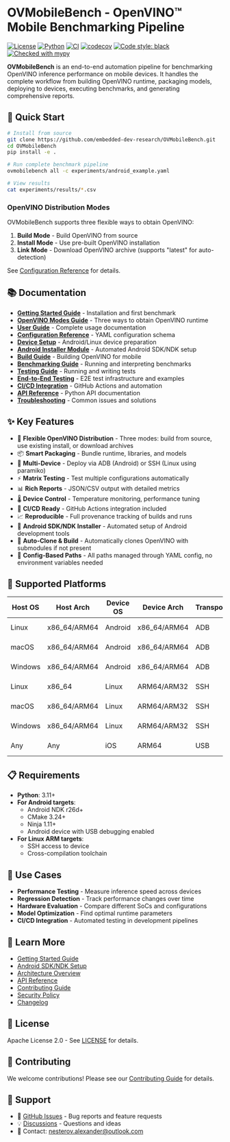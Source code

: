 # OVMobileBench - OpenVINO™ Mobile Benchmarking Pipeline

[![License](https://img.shields.io/badge/License-Apache_2.0-blue.svg)](https://opensource.org/licenses/Apache-2.0)
[![Python](https://img.shields.io/badge/python-3.11+-blue.svg)](https://www.python.org/downloads/)
[![CI](https://github.com/embedded-dev-research/OVMobileBench/actions/workflows/bench.yml/badge.svg)](https://github.com/embedded-dev-research/OVMobileBench/actions)
[![codecov](https://codecov.io/gh/embedded-dev-research/OVMobileBench/branch/main/graph/badge.svg)](https://codecov.io/gh/embedded-dev-research/OVMobileBench)
[![Code style: black](https://img.shields.io/badge/code%20style-black-000000.svg)](https://github.com/psf/black)
[![Checked with mypy](https://www.mypy-lang.org/static/mypy_badge.svg)](https://mypy-lang.org/)

**OVMobileBench** is an end-to-end automation pipeline for benchmarking OpenVINO inference performance on mobile devices. It handles the complete workflow from building OpenVINO runtime, packaging models, deploying to devices, executing benchmarks, and generating comprehensive reports.

## 🚀 Quick Start

```bash
# Install from source
git clone https://github.com/embedded-dev-research/OVMobileBench.git
cd OVMobileBench
pip install -e .

# Run complete benchmark pipeline
ovmobilebench all -c experiments/android_example.yaml

# View results
cat experiments/results/*.csv
```

### OpenVINO Distribution Modes

OVMobileBench supports three flexible ways to obtain OpenVINO:

1. **Build Mode** - Build OpenVINO from source
2. **Install Mode** - Use pre-built OpenVINO installation
3. **Link Mode** - Download OpenVINO archive (supports "latest" for auto-detection)

See [Configuration Reference](docs/configuration.md) for details.

## 📚 Documentation

- **[Getting Started Guide](docs/getting-started.md)** - Installation and first benchmark
- **[OpenVINO Modes Guide](docs/openvino-modes.md)** - Three ways to obtain OpenVINO runtime
- **[User Guide](docs/user-guide.md)** - Complete usage documentation
- **[Configuration Reference](docs/configuration.md)** - YAML configuration schema
- **[Device Setup](docs/device-setup.md)** - Android/Linux device preparation
- **[Android Installer Module](docs/android_installer.md)** - Automated Android SDK/NDK setup
- **[Build Guide](docs/build-guide.md)** - Building OpenVINO for mobile
- **[Benchmarking Guide](docs/benchmarking.md)** - Running and interpreting benchmarks
- **[Testing Guide](docs/testing.md)** - Running and writing tests
- **[End-to-End Testing](docs/e2e-testing.md)** - E2E test infrastructure and examples
- **[CI/CD Integration](docs/ci-cd.md)** - GitHub Actions and automation
- **[API Reference](docs/api-reference.md)** - Python API documentation
- **[Troubleshooting](docs/troubleshooting.md)** - Common issues and solutions

## ✨ Key Features

- 🔨 **Flexible OpenVINO Distribution** - Three modes: build from source, use existing install, or download archives
- 📦 **Smart Packaging** - Bundle runtime, libraries, and models
- 🚀 **Multi-Device** - Deploy via ADB (Android) or SSH (Linux using paramiko)
- ⚡ **Matrix Testing** - Test multiple configurations automatically
- 📊 **Rich Reports** - JSON/CSV output with detailed metrics
- 🌡️ **Device Control** - Temperature monitoring, performance tuning
- 🔄 **CI/CD Ready** - GitHub Actions integration included
- 📈 **Reproducible** - Full provenance tracking of builds and runs
- 🤖 **Android SDK/NDK Installer** - Automated setup of Android development tools
- 🔗 **Auto-Clone & Build** - Automatically clones OpenVINO with submodules if not present
- 📁 **Config-Based Paths** - All paths managed through YAML config, no environment variables needed

## 🔧 Supported Platforms

| Host OS | Host Arch    | Device OS | Device Arch  | Transport | Library   | Status     |
|---------|--------------|-----------|--------------|-----------|-----------|------------|
| Linux   | x86_64/ARM64 | Android   | x86_64/ARM64 | ADB       | adbutils  | ✅ Stable  |
| macOS   | x86_64/ARM64 | Android   | x86_64/ARM64 | ADB       | adbutils  | ✅ Stable  |
| Windows | x86_64/ARM64 | Android   | x86_64/ARM64 | ADB       | adbutils  | ✅ Stable  |
| Linux   | x86_64       | Linux     | ARM64/ARM32  | SSH       | paramiko  | ✅ Stable  |
| macOS   | x86_64/ARM64 | Linux     | ARM64/ARM32  | SSH       | paramiko  | ✅ Stable  |
| Windows | x86_64/ARM64 | Linux     | ARM64/ARM32  | SSH       | paramiko  | ✅ Stable  |
| Any     | Any          | iOS       | ARM64        | USB       | -         | 🚧 Planned |

## 📋 Requirements

- **Python**: 3.11+
- **For Android targets**:
  - Android NDK r26d+
  - CMake 3.24+
  - Ninja 1.11+
  - Android device with USB debugging enabled
- **For Linux ARM targets**:
  - SSH access to device
  - Cross-compilation toolchain

## 🎯 Use Cases

- **Performance Testing** - Measure inference speed across devices
- **Regression Detection** - Track performance changes over time
- **Hardware Evaluation** - Compare different SoCs and configurations
- **Model Optimization** - Find optimal runtime parameters
- **CI/CD Integration** - Automated testing in development pipelines

## 📖 Learn More

- [Getting Started Guide](docs/getting-started.md)
- [Android SDK/NDK Setup](docs/android-setup.md)
- [Architecture Overview](docs/architecture.md)
- [API Reference](docs/api-reference.md)
- [Contributing Guide](CONTRIBUTING.md)
- [Security Policy](SECURITY.md)
- [Changelog](CHANGELOG.md)

## 📄 License

Apache License 2.0 - See [LICENSE](LICENSE) for details.

## 🤝 Contributing

We welcome contributions! Please see our [Contributing Guide](CONTRIBUTING.md) for details.

## 💬 Support

- 📝 [GitHub Issues](https://github.com/embedded-dev-research/OVMobileBench/issues) - Bug reports and feature requests
- 💡 [Discussions](https://github.com/embedded-dev-research/OVMobileBench/discussions) - Questions and ideas
- 📧 Contact: <nesterov.alexander@outlook.com>
